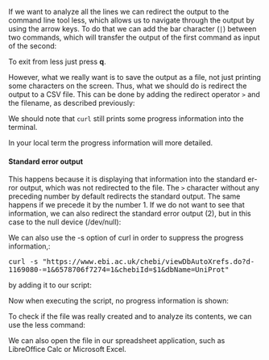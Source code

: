 <script>
import Alert from "$components/Alert.svelte";
import Execute from "$components/Execute.svelte";
</script>

If we want to analyze all the lines we can redirect the output to the command line tool less, which allows us to navigate through the output by using the arrow keys. To do that we can add the bar character (`|`) between two commands, which will transfer the output of the first command as input of the second:

<Execute command="./getproteins.sh 27732 | less" />

To exit from less just press **q**.

However, what we really want is to save the output as a file, not just
printing some characters on the screen. Thus, what we should do is redirect
the output to a CSV file. This can be done by adding the redirect operator `>`
and the filename, as described previously:

<Execute command="./getproteins.sh 27732 > chebi_27732_xrefs_UniProt.csv" />

We should note that `curl` still prints some progress information into the
terminal.

<Alert>In your local term the progress information will more detailed.</Alert>

#### Standard error output

This happens because it is displaying that information into the standard er-
ror output, which was not redirected to the file. The `>` character without
any preceding number by default redirects the standard output. The same
happens if we precede it by the number 1. If we do not want to see that
information, we can also redirect the standard error output (2), but in this
case to the null device (/dev/null):

<Execute command="./getproteins.sh 27732 > chebi_27732_xrefs_UniProt.csv 2>/dev/null" />

We can also use the -s option of curl in order to suppress the progress
information,:

<pre class="code border p-2" style="white-space: pre-wrap">curl -s "https://www.ebi.ac.uk/chebi/viewDbAutoXrefs.do?d-1169080-=1&6578706f7274=1&chebiId=$1&dbName=UniProt"</pre>

by adding it to our script:

<Execute command="nano getproteins.sh" />

Now when executing the script, no progress information is shown:

<Execute command="./getproteins.sh 27732 > chebi_27732_xrefs_UniProt.csv" />

To check if the file was really created and to analyze its contents, we can
use the less command:

<Execute command="less chebi_27732_xrefs_UniProt.csv" />

We can also open the file in our spreadsheet application, such as LibreOffice
Calc or Microsoft Excel.
